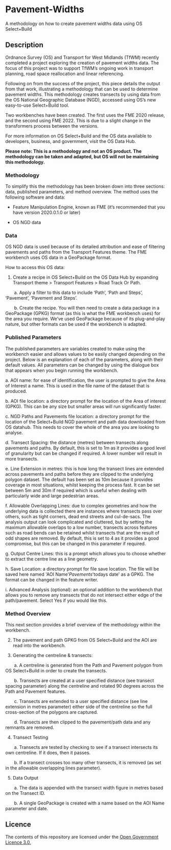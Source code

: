 # Pavement-Widths
A methodology on how to create pavement widths data using OS Select+Build

## Description
Ordnance Survey (OS) and Transport for West Midlands (TfWM) recently completed a project exploring the creation of pavement widths data. The focus of this project was to support TfWM’s ongoing work in transport planning, road space reallocation and linear referencing.  

Following on from the success of the project, this piece details the output from that work, illustrating a methodology that can be used to determine pavement widths. This methodology creates transects by using data from the OS National Geographic Database (NGD), accessed using OS’s new easy-to-use Select+Build tool. 

Two workbenches have been created. The first uses the FME 2020 release, and the second using FME 2022. This is due to a slight change in the transformers process between the versions. 

For more information on OS Select+Build and the OS data available to developers, business, and government, visit the OS Data Hub.  

**Please note: This is a methodology and not an OS product. The methodology can be taken and adapted, but OS will not be maintaining this methodology.**

### Methodology 

To simplify this the methodology has been broken down into three sections: data, published parameters, and method overview. The method uses the following software and data: 

* Feature Manipulation Engine, known as FME (it’s recommended that you have version 2020.0.1.0 or later) 

* OS NGD data 

### Data 

OS NGD data is used because of its detailed attribution and ease of filtering pavements and paths from the Transport Features theme. The FME workbench uses OS data in a GeoPackage format. 

How to access this OS data: 

  1. Create a recipe in OS Select+Build on the OS Data Hub by expanding Transport theme > Transport Features > Road Track Or Path.  

&nbsp;&nbsp;&nbsp;&nbsp;&nbsp;&nbsp; a. Apply a filter to this data to include ‘Path’, ‘Path and Steps’, ‘Pavement’, ‘Pavement and Steps’. 

&nbsp;&nbsp;&nbsp;&nbsp;&nbsp;&nbsp; b. Create the recipe. You will then need to create a data package in a GeoPackage (GPKG) format (as this is what the FME workbench uses) for the area you require.  We’ve used GeoPackage because of its plug-and-play nature, but other formats can be used if the workbench is adapted. 

### Published Parameters  

The published parameters are variables created to make using the workbench easier and allows values to be easily changed depending on the project. Below is an explanation of each of the parameters, along with their default values. All parameters can be changed by using the dialogue box that appears when you begin running the workbench.  

a. AOI name: for ease of identification, the user is prompted to give the Area of Interest a name. This is used in the file name of the dataset that is produced. 

b. AOI file location: a directory prompt for the location of the Area of interest (GPKG). This can be any size but smaller areas will run significantly faster. 

c. NGD Paths and Pavements file location: a directory prompt for the location of the Select+Build NGD pavement and path data downloaded from OS datahub. This needs to cover the whole of the area you are looking to analyse. 

d. Transect Spacing: the distance (metres) between transects along pavements and paths. By default, this is set to 1m as it provides a good level of granularity but can be changed if required. A lower number will result in more transects. 

e. Line Extension in metres: this is how long the transect lines are extended across pavements and paths before they are clipped to the underlying polygon dataset. The default has been set as 10m because it provides coverage in most situations, whilst keeping the process fast. It can be set between 5m and 30m if required which is useful when dealing with particularly wide and large pedestrian areas. 

f. Allowable Overlapping Lines: due to complex geometries and how the underlying data is collected there are instances where transects pass over others, such as tight corners, dead end streets and cul-de-sacs. The analysis output can look complicated and cluttered, but by setting the maximum allowable overlaps to a low number, transects across features such as road bends can be retained whilst transects that are the result of odd shapes are removed. By default, this is set to 4 as it provides a good compromise, but this can be changed in this parameter if required. 

g. Output Centre Lines: this is a prompt which allows you to choose whether to extract the centre line as a line geometry. 

h. Save Location: a directory prompt for file save location. The file will be saved here named 'AOI Name'_Pavements_'todays date' as a GPKG. The format can be changed in the feature writer. 

i. Advanced Analysis (optional): an optional addition to the workbench that allows you to remove any transects that do not intersect either edge of the path/pavement. Select Yes if you would like this. 


### Method Overview 

This next section provides a brief overview of the methodology within the workbench. 

  2. The pavement and path GPKG from OS Select+Build and the AOI are read into the workbench. 

  3. Generating the centreline & transects:   

&nbsp;&nbsp;&nbsp;&nbsp;&nbsp;&nbsp; a. A centreline is generated from the Path and Pavement polygon from OS Select+Build in order to create the transects. 

&nbsp;&nbsp;&nbsp;&nbsp;&nbsp;&nbsp; b. Transects are created at a user specified distance (see transect spacing parameter) along the centreline and rotated 90 degrees across the Path and Pavement features. 

&nbsp;&nbsp;&nbsp;&nbsp;&nbsp;&nbsp; c. Transects are extended to a user specified distance (see line extension in metres parameter) either side of the centreline so the full cross-section of the polygons are captured.   

&nbsp;&nbsp;&nbsp;&nbsp;&nbsp;&nbsp; d. Transects are then clipped to the pavement/path data and any remnants are removed. 

  4. Transect Testing 

&nbsp;&nbsp;&nbsp;&nbsp;&nbsp;&nbsp; a. Transects are tested by checking to see if a transect intersects its own centreline. If it does, then it passes.   

&nbsp;&nbsp;&nbsp;&nbsp;&nbsp;&nbsp; b. If a transect crosses too many other transects, it is removed (as set in the allowable overlapping lines parameter). 

  5. Data Output 

&nbsp;&nbsp;&nbsp;&nbsp;&nbsp;&nbsp; a. The data is appended with the transect width figure in metres based on the Transect ID. 

&nbsp;&nbsp;&nbsp;&nbsp;&nbsp;&nbsp; b. A single GeoPackage is created with a name based on the AOI Name parameter and date.  

## Licence
The contents of this repository are licensed under the [Open Government Licence 3.0.](https://www.nationalarchives.gov.uk/doc/open-government-licence/version/3/)

